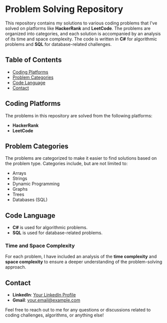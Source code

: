 # Problem Solving Repository

This repository contains my solutions to various coding problems that I've solved on platforms like **HackerRank** and **LeetCode**. The problems are organized into categories, and each solution is accompanied by an analysis of its time and space complexity. The code is written in **C#** for algorithmic problems and **SQL** for database-related challenges.

## Table of Contents

- [Coding Platforms](#coding-platforms)
- [Problem Categories](#problem-categories)
- [Code Language](#code-language)
- [Contact](#contact)

## Coding Platforms

The problems in this repository are solved from the following platforms:

- **HackerRank**
- **LeetCode**

## Problem Categories

The problems are categorized to make it easier to find solutions based on the problem type. Categories include, but are not limited to:

- Arrays
- Strings
- Dynamic Programming
- Graphs
- Trees
- Databases (SQL)

## Code Language

- **C#** is used for algorithmic problems.
- **SQL** is used for database-related problems.

### Time and Space Complexity

For each problem, I have included an analysis of the **time complexity** and **space complexity** to ensure a deeper understanding of the problem-solving approach.

## Contact

- **LinkedIn**: [Your LinkedIn Profile](https://www.linkedin.com/in/yourprofile)
- **Gmail**: your.email@example.com

Feel free to reach out to me for any questions or discussions related to coding challenges, algorithms, or anything else!
